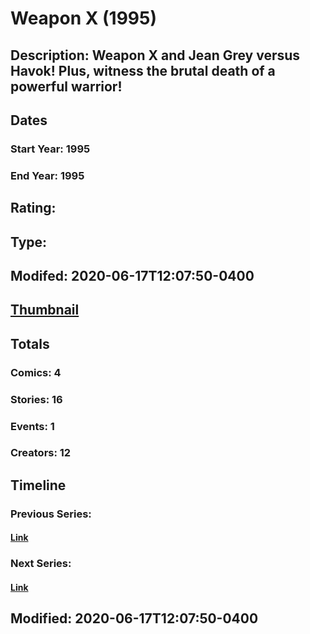 # Weapon X (1995)
## Description: Weapon X and Jean Grey versus Havok! Plus, witness the brutal death of a powerful warrior!
## Dates
### Start Year: 1995
### End Year: 1995
## Rating: 
## Type: 
## Modifed: 2020-06-17T12:07:50-0400
## [Thumbnail](http://i.annihil.us/u/prod/marvel/i/mg/8/e0/5eea3f5142a25.jpg)
## Totals
### Comics: 4
### Stories: 16
### Events: 1
### Creators: 12
## Timeline
### Previous Series: 
#### [Link]()
### Next Series: 
#### [Link]()
## Modified: 2020-06-17T12:07:50-0400